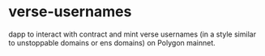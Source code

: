 # verse-usernames

dapp to interact with contract and mint verse usernames (in a style similar to unstoppable domains or ens domains) on Polygon mainnet.
